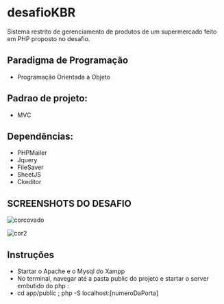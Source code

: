 # desafioKBR
Sistema restrito de gerenciamento de produtos de um supermercado feito em PHP proposto no desafio.
## Paradigma de Programação
- Programação Orientada a Objeto
## Padrao de projeto:
- MVC
## Dependências: 
- PHPMailer
- Jquery
- FileSaver
- SheetJS 
- Ckeditor

## SCREENSHOTS DO DESAFIO
![corcovado](https://user-images.githubusercontent.com/43731038/109433240-1f587400-79ee-11eb-9d31-da834a56d56b.png)

![cor2](https://user-images.githubusercontent.com/43731038/109430824-fd58f480-79e1-11eb-80d3-fb7da54c6913.png)

## Instruções
- Startar o Apache e o Mysql do Xampp
- No terminal, navegar até a pasta public do projeto e startar o server embutido do php :
- cd app/public ; php -S localhost:[numeroDaPorta]


